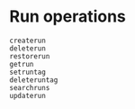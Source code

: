 # Run operations
```@docs
createrun
deleterun
restorerun
getrun
setruntag
deleteruntag
searchruns
updaterun
```
